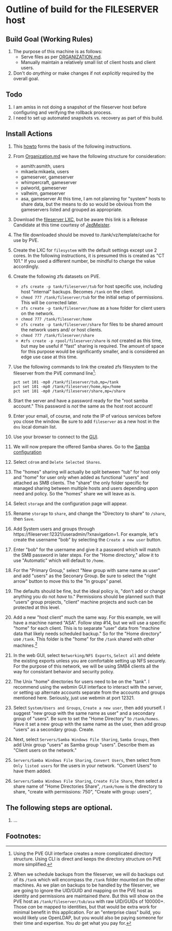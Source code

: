 Outline of build for the FILESERVER host
======

## Build Goal (Working Rules)
   1. The purpose of this machine is as follows:
      * Serve files as per [ORGANIZATION.md](../master/ORGANIZATION.md).
      * Manually maintain a relatively small list of client hosts and client users.
   2. Don't do *anything* or make changes if not *explicitly* required by the overall goal.

## Todo
   1. I am amiss in not doing a snapshot of the fileserver host before configuring and verifying the rollback process.
   2. I need to set up automated snapshots vs. recovery as part of this build.

## Install Actions
   1. This [howto](https://www.naturalborncoder.com/linux/proxmox/2023/07/06/building-a-nas-using-proxmox-part-1/) forms the basis
      of the following instructions.
	  
   2. From [Organization.md](../main/ORGANIZATION.md) we have the following structure for consideration:
      * asmith:asmith, users
	  * mikaela:mikaela, users
	  * gameserver, gameserver
	  * whimpercraft, gameserver
	  * palworld, gameserver
	  * valheim, gameserver
	  * asa, gameserver
	  At this time, I am not planning for "system" hosts to share data, but the means to do so would be obvious from the
	  gameservers listed and grouped as appropriate.
   
   
   3. Download the [fileserver LXC](https://www.turnkeylinux.org/files/tmp/debian-12-turnkey-fileserver_18.0rc2-1_amd64.tar.gz),
      but be aware this link is a Release Candidate at this time courtesy of [JedMeister](https://github.com/JedMeister).
   4. The file downloaded should be moved to /tank/vz/template/cache for use by PVE.
   5. Create the LXC for `filesystem` with the default settings except use 2 cores. In the following instructions, it is presumed
      this is created as "CT 101." If you used a different number, be mindful to change the value accordingly.
   6. Create the following zfs datasets on PVE.
      * `zfs create -p tank/fileserver/tub` for host specific use, including host "internal" backups. Becomes `/tank` on the client.
	  * `chmod 777 /tank/fileserver/tub` for the initial setup of permissions. This will be corrected later.
      * `zfs create -p tank/fileserver/home` as a `home` folder for client users on the network.
	  * `chmod 777 /tank/fileserver/home`
      * `zfs create -p tank/fileserver/share` for files to be shared amount the network users and/ or host clients.
	  * `chmod 777 /tank/fileserver/share`
	  * `#zfs create -p rpool/fileserver/share` is *not* created as this time, but may be useful if "fast" sharing is required. The
	    amount of space for this purpose would be significantly smaller, and is considered an edge use case at this time.
   5. Use the following commands to link the created zfs filesystem to the fileserver from the PVE command line[^1]:
      ```
	  pct set 101 -mp0 /tank/fileserver/tub,mp=/tank
	  pct set 101 -mp0 /tank/fileserver/home,mp=/home
	  pct set 101 -mp0 /tank/fileserver/share,mp=/share
	  ```
   6. Start the server and have a password ready for the "root samba account." This password is *not* the same as the host
      root account!
   7. Enter your email, of course, and note the IP of various services before you close the window. Be sure to add
      `fileserver` as a new host in the `dns` local domain list.
   8. Use your browser to connect to the [GUI](http://fileserver:12321).
   9. We will now prepare the offered Samba shares. Go to the [Samba configuration](https://fileserver:12321/samba/?xnavigation=1)
   10. Select `cdrom` and `Delete Selected Shares`.
   11. The "homes" sharing will actually be split between "tub" for host only and "home" for user only when added as functional
       "users" and attached as SMB clients. The "share" the only folder specific for managed sharing between multiple hosts and
	   users depending upon need and policy. So the "homes" share we will leave as is.
   12. Select `storage` and the configuration page will appear.
   13. Rename `storage` to `share`, and change the "Directory to share" to `/share`, then `Save`.
   14. Add System users and groups through https://fileserver:12321/useradmin/?xnavigation=1. For example, let's create the username
       "bob" by selecting the `Create a new user` button.
   15. Enter "bob" for the username and give it a password which will match the SMB password in later steps. For the "Home
       directory," allow it to use "Automatic" which will default to `/home`.
   16. For the "Primary Group," select "New group with same name as user" and add "users" as the Seconary Group. Be sure to select
       the "right arrow" button to move this to the "In groups" panel.
   17. The defaults should be fine, but the ideal policy is, "don't add or change anything you do not *have* to." Permissions should
       be planned such that "users" group projects, "client" machine projects and such can be protected at this level.
   18. Add a new "host client" much the same way. For this example, we will have a machine named "ASA". Follow step #14, but we will
       use a specific "home" for each client. This is to separate "user" data from "machine data that likely needs scheduled
	   backup." So for the "Home directory" use `/tank`. This folder is the "home" for the `/tank` shared with other machines.[^2]
	   
	   
	   
   
   9. In the web GUI, select `Networking/NFS Exports`, `Select all` and delete the existing exports unless you are comfortable
      setting up NFS securely. For the purpose of this network, we will be using SMB4 clients all the way for consistant
      behavior and security policy.
   10. The Unix "home" directories for users need to be on the "tank". I recommend using the webmin GUI interface to interact
       with the server, or setting up alternate accounts separate from the accounts and groups mentioned here. Seriously,
       just use webmin at port 12321.
   11. Select `System/Users and Groups`, `Create a new user`, then add yourself. I suggest "new group with the same name as
       user" and a secondary group of "users". Be sure to set the "Home Directory" to `/tank/homes`. Have it set a new group
       with the same name as the user, then add group "users" as a secondary group. Create.
   13. Next, select `Servers/Samba Windows File Sharing`, `Samba Groups`, then add Unix group "users" as Samba group "users".
       Describe them as "Client users on the network."
   14. `Servers/Samba Windows File Sharing`, `Convert Users`, then select from `Only listed users` for the users in your
       network. "Convert Users" to have them added.
   15. `Servers/Samba Windows File Sharing`, `Create File Share`, then select a share name of "Home Directories Share",
       `/tank/home` is the directory to share, "create with permissions: 750", "Create with group: users", 

      
      
   
## The following steps are optional.
   1. ...

      
## Footnotes:
   [^1]: Using the PVE GUI interface creates a more complicated directory structure. Using CLI is direct and keeps
   the directory structure on PVE more simplified.
   [^2]:  When we schedule backups from the fileserver, we will do backups out of its `/tank` which will encompass the `/tank`
       folder mounted on the other machines. As we plan on backups to be handled by the fileserver, we are going to ignore the
	   UID/GUID and mapping on the PVE host as identity and permissions are maintained *there*. But this will show on the PVE host
	   as `/tank/fileserver/tub/asa` with raw UID/GUIDs of 100000+. Those *can* be mapped to identities, but that would be extra
	   work for minimal benefit in this application. For an "enterprise class" build, you would likely use OpenLDAP, but you would
	   also be paying someone for their time and expertise. You *do* get what you pay for.

